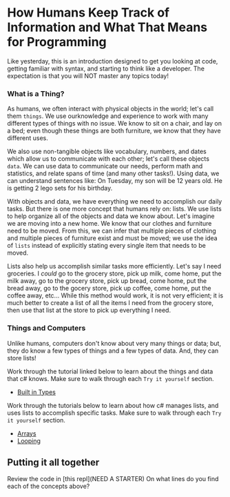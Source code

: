# How Humans Keep Track of Information and What That Means for Programming

Like yesterday, this is an introduction designed to get you looking at code, getting familiar with syntax, and starting to think like a developer.  The expectation is that you will NOT master any topics today!

### What is a Thing?

As humans, we often interact with physical objects in the world; let's call them `things`.  We use ourknowledge and experience to work with many different types of things with no issue.  We know to sit on a chair, and lay on a bed; even though these things are both furniture, we know that they have different uses.

We also use non-tangible objects like vocabulary, numbers, and dates which allow us to communicate with each other; let's call these objects `data`.  We can use data to communicate our needs, perform math and statistics, and relate spans of time (and many other tasks!). Using data, we can understand sentences like: On Tuesday, my son will be 12 years old. He is getting 2 lego sets for his birthday.

With objects and data, we have everything we need to accomplish our daily tasks.  But there is one more concept that humans rely on: lists.  We use lists to help organize all of the objects and data we know about.  Let's imagine we are moving into a new home.  We know that our clothes and furniture need to be moved.  From this, we can infer that multiple pieces of clothing and multiple pieces of furniture exist and must be moved; we use the idea of `lists` instead of explicitly stating every single item that needs to be moved.

Lists also help us accomplish similar tasks more efficiently.  Let's say I need groceries.  I _could_ go to the grocery store, pick up milk, come home, put the milk away, go to the grocery store, pick up bread, come home, put the bread away, go to the gocery store, pick up coffee, come home, put the coffee away, etc...  While this method would work, it is not very efficient; it is much better to create a list of all the items I need from the grocery store, then use that list at the store to pick up everything I need.


### Things and Computers

Unlike humans, computers don't know about very many things or data; but, they do know a few types of things and a few types of data. And, they can store lists!

Work through the tutorial linked below to learn about the things and data that c# knows.  Make sure to walk through each `Try it yourself` section.
* [Built in Types](https://www.w3schools.com/cs/cs_data_types.php)

Work through the tutorials below to learn about how c# manages lists, and uses lists to accomplish specific tasks. Make sure to walk through each `Try it yourself` section.
* [Arrays](https://www.w3schools.com/cs/cs_arrays.php)
* [Looping](https://www.w3schools.com/cs/cs_arrays_loop.php)


## Putting it all together

Review the code in [this repl](NEED A STARTER) On what lines do you find each of the concepts above?
